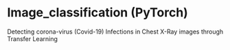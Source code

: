 # Image_classification (PyTorch)
Detecting corona-virus (Covid-19) Infections in Chest X-Ray images through Transfer Learning
